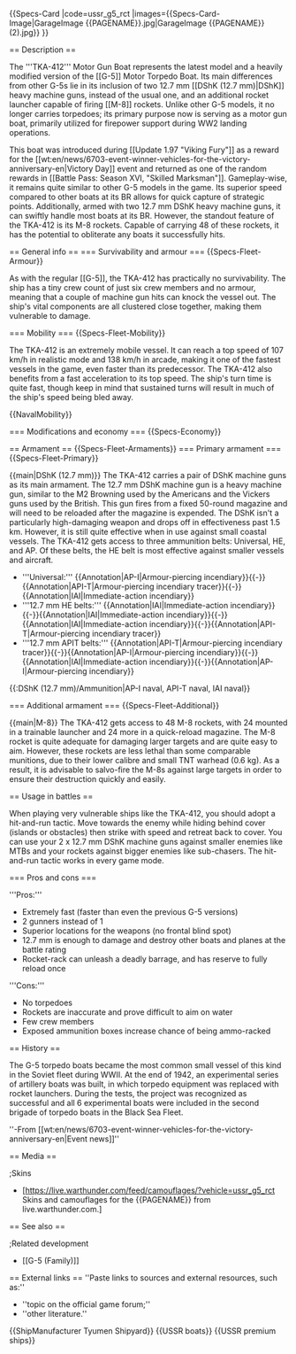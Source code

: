 {{Specs-Card
|code=ussr_g5_rct
|images={{Specs-Card-Image|GarageImage {{PAGENAME}}.jpg|GarageImage {{PAGENAME}} (2).jpg}}
}}

== Description ==
<!-- ''In the first part of the description, cover the history of the ship's creation and military application. In the second part, tell the reader about using this ship in the game. Add a screenshot: if a beginner player has a hard time remembering vehicles by name, a picture will help them identify the ship in question.'' -->
The '''TKA-412''' Motor Gun Boat represents the latest model and a heavily modified version of the [[G-5]] Motor Torpedo Boat. Its main differences from other G-5s lie in its inclusion of two 12.7 mm [[DShK (12.7 mm)|DShK]] heavy machine guns, instead of the usual one, and an additional rocket launcher capable of firing [[M-8]] rockets. Unlike other G-5 models, it no longer carries torpedoes; its primary purpose now is serving as a motor gun boat, primarily utilized for firepower support during WW2 landing operations.

This boat was introduced during [[Update 1.97 "Viking Fury"]] as a reward for the [[wt:en/news/6703-event-winner-vehicles-for-the-victory-anniversary-en|Victory Day]] event and returned as one of the random rewards in [[Battle Pass: Season XVI, "Skilled Marksman"]]. Gameplay-wise, it remains quite similar to other G-5 models in the game. Its superior speed compared to other boats at its BR allows for quick capture of strategic points. Additionally, armed with two 12.7 mm DShK heavy machine guns, it can swiftly handle most boats at its BR. However, the standout feature of the TKA-412 is its M-8 rockets. Capable of carrying 48 of these rockets, it has the potential to obliterate any boats it successfully hits.

== General info ==
=== Survivability and armour ===
{{Specs-Fleet-Armour}}
<!-- Talk about the vehicle's armour. Note the most well-defended and most vulnerable zones, e.g. the ammo magazine. Evaluate the composition of components and assemblies responsible for movement and manoeuvrability. Evaluate the survivability of the primary and secondary armaments separately. Don't forget to mention the size of the crew, which plays an important role in fleet mechanics. Save tips on preserving survivability for the "Usage in battles" section. If necessary, use a graphical template to show the most well-protected or most vulnerable points in the armour. -->
As with the regular [[G-5]], the TKA-412 has practically no survivability. The ship has a tiny crew count of just six crew members and no armour, meaning that a couple of machine gun hits can knock the vessel out. The ship's vital components are all clustered close together, making them vulnerable to damage.

=== Mobility ===
{{Specs-Fleet-Mobility}}
<!-- Write about the ship's mobility. Evaluate its power and manoeuvrability, rudder rerouting speed, stopping speed at full tilt, with its maximum forward and reverse speed. -->
The TKA-412 is an extremely mobile vessel. It can reach a top speed of 107 km/h in realistic mode and 138 km/h in arcade, making it one of the fastest vessels in the game, even faster than its predecessor. The TKA-412 also benefits from a fast acceleration to its top speed. The ship's turn time is quite fast, though keep in mind that sustained turns will result in much of the ship's speed being bled away.

{{NavalMobility}}

=== Modifications and economy ===
{{Specs-Economy}}

== Armament ==
{{Specs-Fleet-Armaments}}
=== Primary armament ===
{{Specs-Fleet-Primary}}
<!-- Provide information about the characteristics of the primary armament. Evaluate their efficacy in battle based on their reload speed, ballistics and the capacity of their shells. Add a link to the main article about the weapon: {{main|Weapon name (calibre)}}. Broadly describe the ammunition available for the primary armament, and provide recommendations on how to use it and which ammunition to choose. -->
{{main|DShK (12.7 mm)}}
The TKA-412 carries a pair of DShK machine guns as its main armament. The 12.7 mm DShK machine gun is a heavy machine gun, similar to the M2 Browning used by the Americans and the Vickers guns used by the British. This gun fires from a fixed 50-round magazine and will need to be reloaded after the magazine is expended. The DShK isn't a particularly high-damaging weapon and drops off in effectiveness past 1.5 km. However, it is still quite effective when in use against small coastal vessels. The TKA-412 gets access to three ammunition belts: Universal, HE, and AP. Of these belts, the HE belt is most effective against smaller vessels and aircraft.

* '''Universal:''' {{Annotation|AP-I|Armour-piercing incendiary}}{{-}}{{Annotation|API-T|Armour-piercing incendiary tracer}}{{-}}{{Annotation|IAI|Immediate-action incendiary}}
* '''12.7 mm HE belts:''' {{Annotation|IAI|Immediate-action incendiary}}{{-}}{{Annotation|IAI|Immediate-action incendiary}}{{-}}{{Annotation|IAI|Immediate-action incendiary}}{{-}}{{Annotation|API-T|Armour-piercing incendiary tracer}}
* '''12.7 mm APIT belts:''' {{Annotation|API-T|Armour-piercing incendiary tracer}}{{-}}{{Annotation|AP-I|Armour-piercing incendiary}}{{-}}{{Annotation|IAI|Immediate-action incendiary}}{{-}}{{Annotation|AP-I|Armour-piercing incendiary}}

{{:DShK (12.7 mm)/Ammunition|AP-I naval, API-T naval, IAI naval}}

=== Additional armament ===
{{Specs-Fleet-Additional}}
<!-- Describe the available additional armaments of the ship: depth charges, mines, torpedoes. Talk about their positions, available ammunition and launch features such as dead zones of torpedoes. If there is no additional armament, remove this section. -->
{{main|M-8}}
The TKA-412 gets access to 48 M-8 rockets, with 24 mounted in a trainable launcher and 24 more in a quick-reload magazine. The M-8 rocket is quite adequate for damaging larger targets and are quite easy to aim. However, these rockets are less lethal than some comparable munitions, due to their lower calibre and small TNT warhead (0.6 kg). As a result, it is advisable to salvo-fire the M-8s against large targets in order to ensure their destruction quickly and easily.

== Usage in battles ==
<!-- ''Describe the technique of using this ship, the characteristics of her use in a team and tips on strategy. Abstain from writing an entire guide – don't try to provide a single point of view, but give the reader food for thought. Talk about the most dangerous opponents for this vehicle and provide recommendations on fighting them. If necessary, note the specifics of playing with this vehicle in various modes (AB, RB, SB).'' -->

When playing very vulnerable ships like the TKA-412, you should adopt a hit-and-run tactic. Move towards the enemy while hiding behind cover (islands or obstacles) then strike with speed and retreat back to cover. You can use your 2 x 12.7 mm DShK machine guns against smaller enemies like MTBs and your rockets against bigger enemies like sub-chasers. The hit-and-run tactic works in every game mode. 

=== Pros and cons ===
<!-- ''Summarise and briefly evaluate the vehicle in terms of its characteristics and combat effectiveness. Mark its pros and cons in the bulleted list. Try not to use more than 6 points for each of the characteristics. Avoid using categorical definitions such as "bad", "good" and the like - use substitutions with softer forms such as "inadequate" and "effective".'' -->

'''Pros:'''

* Extremely fast (faster than even the previous G-5 versions)
* 2 gunners instead of 1
* Superior locations for the weapons (no frontal blind spot)
* 12.7 mm is enough to damage and destroy other boats and planes at the battle rating
* Rocket-rack can unleash a deadly barrage, and has reserve to fully reload once

'''Cons:'''

* No torpedoes
* Rockets are inaccurate and prove difficult to aim on water
* Few crew members
* Exposed ammunition boxes increase chance of being ammo-racked

== History ==
<!-- ''Describe the history of the creation and combat usage of the ship in more detail than in the introduction. If the historical reference turns out to be too long, take it to a separate article, taking a link to the article about the ship and adding a block "/History" (example: <nowiki>https://wiki.warthunder.com/(Ship-name)/History</nowiki>) and add a link to it here using the <code>main</code> template. Be sure to reference text and sources by using <code><nowiki><ref></ref></nowiki></code>, as well as adding them at the end of the article with <code><nowiki><references /></nowiki></code>. This section may also include the ship's dev blog entry (if applicable) and the in-game encyclopedia description (under <code><nowiki>=== In-game description ===</nowiki></code>, also if applicable).'' -->
The G-5 torpedo boats became the most common small vessel of this kind in the Soviet fleet during WWII. At the end of 1942, an experimental series of artillery boats was built, in which torpedo equipment was replaced with rocket launchers. During the tests, the project was recognized as successful and all 6 experimental boats were included in the second brigade of torpedo boats in the Black Sea Fleet.

''-From [[wt:en/news/6703-event-winner-vehicles-for-the-victory-anniversary-en|Event news]]''

== Media ==
<!-- ''Excellent additions to the article would be video guides, screenshots from the game, and photos.'' -->

;Skins

* [https://live.warthunder.com/feed/camouflages/?vehicle=ussr_g5_rct Skins and camouflages for the {{PAGENAME}} from live.warthunder.com.]

== See also ==
<!-- ''Links to articles on the War Thunder Wiki that you think will be useful for the reader, for example:''
* ''reference to the series of the ship;''
* ''links to approximate analogues of other nations and research trees.'' -->

;Related development

* [[G-5 (Family)]]

== External links ==
''Paste links to sources and external resources, such as:''

* ''topic on the official game forum;''
* ''other literature.''

{{ShipManufacturer Tyumen Shipyard}}
{{USSR boats}}
{{USSR premium ships}}